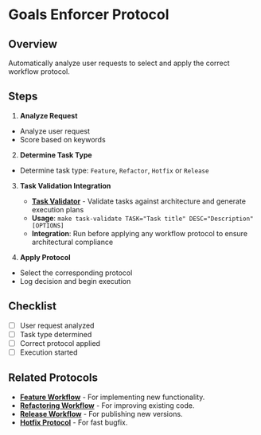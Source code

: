 # Goals Enforcer Protocol

## Overview
Automatically analyze user requests to select and apply the correct workflow protocol.

## Steps
1.  **Analyze Request**
   - Analyze user request
   - Score based on keywords

2.  **Determine Task Type**
   - Determine task type: `Feature`, `Refactor`, `Hotfix` or `Release`

3. **Task Validation Integration**
   - **[Task Validator](../../docs/task-validation.md)** - Validate tasks against architecture and generate execution plans
   - **Usage**: `make task-validate TASK="Task title" DESC="Description" [OPTIONS]`
   - **Integration**: Run before applying any workflow protocol to ensure architectural compliance

3.  **Apply Protocol**
   - Select the corresponding protocol
   - Log decision and begin execution

## Checklist
- [ ] User request analyzed
- [ ] Task type determined
- [ ] Correct protocol applied
- [ ] Execution started

## Related Protocols
- **[Feature Workflow](./feature-workflow.md)** - For implementing new functionality.
- **[Refactoring Workflow](./refactoring-workflow.md)** - For improving existing code.
- **[Release Workflow](./release-workflow.md)** - For publishing new versions.
- **[Hotfix Protocol](./workflow-hotfix.md)** - For fast bugfix.